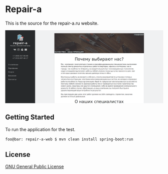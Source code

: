 # Repair-a

This is the source for the repair-a.ru website.

![](screenshots/screenshot-0.png)

## Getting Started

To run the application for the test.

```console
foo@bar: repair-a-web $ mvn clean install spring-boot:run
```

## License

[GNU General Public License](LICENSE.md)
